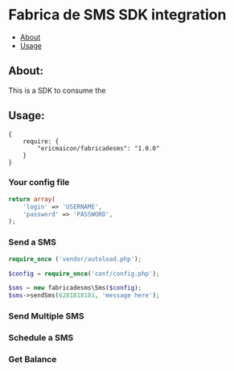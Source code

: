# Fabrica de SMS SDK integration

* [About](#about)
* [Usage](#usage)

<a name="about"></a>
## About:

This is a SDK to consume the

<a name="usage"></a>
## Usage:

```
{
    require: {
        "ericmaicon/fabricadesms": "1.0.0"
    }
}
```

### Your config file

```php
return array(
    'login' => 'USERNAME',
    'password' => 'PASSWORD',
);
```

### Send a SMS

```php
require_once ('vendor/autoload.php');

$config = require_once('conf/config.php');

$sms = new fabricadesms\Sms($config);
$sms->sendSms(6281818181, 'message here');
```

### Send Multiple SMS

### Schedule a SMS

### Get Balance